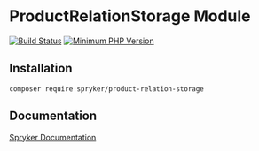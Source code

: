 # ProductRelationStorage Module
[![Build Status](https://travis-ci.org/spryker/product-relation-storage.svg)](https://travis-ci.org/spryker/product-relation-storage)
[![Minimum PHP Version](https://img.shields.io/badge/php-%3E%3D%207.3-8892BF.svg)](https://php.net/)

## Installation

```
composer require spryker/product-relation-storage
```

## Documentation

[Spryker Documentation](https://spryker.github.io)
